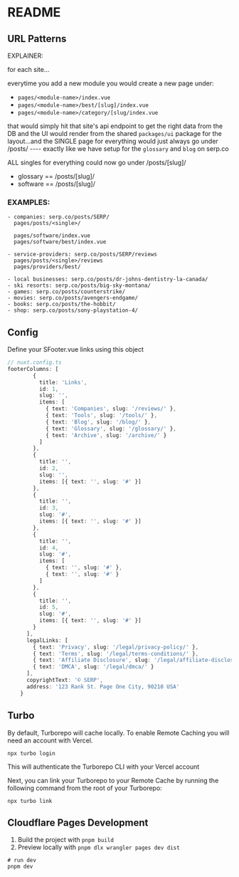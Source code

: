 # README

## URL Patterns

EXPLAINER:

for each site... 

everytime you add a new module you would create a new page under:
- `pages/<module-name>/index.vue`
- `pages/<module-name>/best/[slug]/index.vue` 
- `pages/<module-name>/category/[slug/index.vue` 

that would simply hit that site's api endpoint to get the right data from the DB and the UI would render from the shared `packages/ui` package for the layout...and the SINGLE page for everything would just always go under /posts/ ---- exactly like we have setup for the `glossary` and `blog` on serp.co

ALL singles for everything could now go under /posts/[slug]/
- glossary == /posts/[slug]/
- software == /posts/[slug]/



### EXAMPLES:
```
- companies: serp.co/posts/SERP/
  pages/posts/<single>/
  
  pages/software/index.vue
  pages/software/best/index.vue

- service-providers: serp.co/posts/SERP/reviews
  pages/posts/<single>/reviews
  pages/providers/best/

- local businesses: serp.co/posts/dr-johns-dentistry-la-canada/
- ski resorts: serp.co/posts/big-sky-montana/
- games: serp.co/posts/counterstrike/
- movies: serp.co/posts/avengers-endgame/
- books: serp.co/posts/the-hobbit/
- shop: serp.co/posts/sony-playstation-4/
````

## Config

Define your SFooter.vue links using this object

```ts
// nuxt.config.ts
footerColumns: [
        {
          title: 'Links',
          id: 1,
          slug: '',
          items: [
            { text: 'Companies', slug: '/reviews/' },
            { text: 'Tools', slug: '/tools/' },
            { text: 'Blog', slug: '/blog/' },
            { text: 'Glossary', slug: '/glossary/' },
            { text: 'Archive', slug: '/archive/' }
          ]
        },
        {
          title: '',
          id: 2,
          slug: '',
          items: [{ text: '', slug: '#' }]
        },
        {
          title: '',
          id: 3,
          slug: '#',
          items: [{ text: '', slug: '#' }]
        },
        {
          title: '',
          id: 4,
          slug: '#',
          items: [
            { text: '', slug: '#' },
            { text: '', slug: '#' }
          ]
        },
        {
          title: '',
          id: 5,
          slug: '#',
          items: [{ text: '', slug: '#' }]
        }
      ],
      legalLinks: [
        { text: 'Privacy', slug: '/legal/privacy-policy/' },
        { text: 'Terms', slug: '/legal/terms-conditions/' },
        { text: 'Affiliate Disclosure', slug: '/legal/affiliate-disclosure/' },
        { text: 'DMCA', slug: '/legal/dmca/' }
      ],
      copyrightText: '© SERP',
      address: '123 Rank St. Page One City, 90210 USA'
    }
```


## Turbo

By default, Turborepo will cache locally. To enable Remote Caching you will need an account with Vercel.
```
npx turbo login
```

This will authenticate the Turborepo CLI with your Vercel account

Next, you can link your Turborepo to your Remote Cache by running the following command from the root of your Turborepo:

```
npx turbo link
```


## Cloudflare Pages Development

1. Build the project with `pnpm build`
2. Preview locally with `pnpm dlx wrangler pages dev dist` 

```
# run dev
pnpm dev
```
